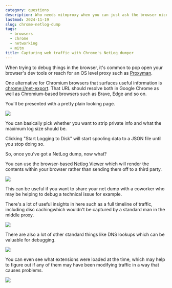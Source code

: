 ```yaml
---
category: questions
description: Who needs mitmproxy when you can just ask the browser nicely
lastmod: 2024-11-19
slug: chrome-netlog-dump
tags:
  - browsers
  - chrome
  - networking
  - mitm
title: Capturing web traffic with Chrome's NetLog dumper
---
```

When trying to debug things in the browser, it's common to pop open your browser's dev tools or reach for an OS level proxy such as [Proxyman](https://proxyman.io/).

One alternative for Chromium browsers that surfaces useful information is [chrome://net-export](chrome://net-export). That URL should resolve both in Google Chrome as well as Chromium-based browsers such as Brave, Edge and so on.

You'll be presented with a pretty plain looking page.

![](https://cdn.utf9k.net/questions/chrome-netlog-dump/start-capture.png)

You can basically pick whether you want to strip private info and what the maximum log size should be.

Clicking "Start Logging to Disk" will start spooling data to a JSON file until you stop doing so.

So, once you've got a NetLog dump, now what?

You can use the browser-based [Netlog Viewer](https://netlog-viewer.appspot.com/#import) which will render the contents within your browser rather than sending them off to a third party.

![](https://cdn.utf9k.net/questions/chrome-netlog-dump/loaded.png)

This can be useful if you want to share your net dump with a coworker who may be helping to debug a technical issue for example.

There's a lot of useful insights in here such as a full timeline of traffic, including disc cachingwhich wouldn't be captured by a standard man in the middle proxy.

![](https://cdn.utf9k.net/questions/chrome-netlog-dump/blog.png)

There are also a lot of other standard things like DNS lookups which can be valuable for debugging.

![](https://cdn.utf9k.net/questions/chrome-netlog-dump/dns.png)

You can even see what extensions were loaded at the time, which may help to figure out if any of them may have been modifying traffic in a way that causes problems.

![](https://cdn.utf9k.net/questions/chrome-netlog-dump/extensions.png)